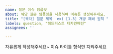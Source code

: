 ```yaml
---
name: 질문 이슈 템플릿
about: 해당 질문 템플릿을 사용하여 이슈를 생성해주세요.
title: "[목차] 질문 제목  ex) [1.3] 개방 폐쇄 원칙 "
labels: question, "헤드퍼스트 디자인패턴"
assignees: ''

---
```


자유롭게 작성해주세요~ 이슈 타이틀 형식만 지켜주세요
